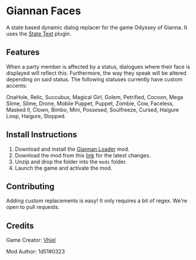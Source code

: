 # Giannan Faces
A state based dynamic dialog replacer for the game Odyssey of Gianna. It uses the [State Text](https://github.com/1d51/state-text) plugin.

## Features

When a party member is affected by a status, dialogues where their face is displayed will reflect this. Furthermore, the way they speak will be altered depending on said status. The following statuses currently have custom accents:

OnaHole, Relic, Succubus, Magical Girl, Golem, Petrified, Cocoon, Mega Slime, Slime, Drone, Mobile Puppet, Puppet, Zombie, Cow, Faceless, Masked II, Clown, Bimbo, Mini, Possesed, Soulfreeze, Cursed, Haigure Loop, Haigure, Stopped. 

## Install Instructions

1. Download and install the [Giannan Loader](https://github.com/1d51/giannan-loader) mod.
2. Download the mod from this [link](https://github.com/1d51/giannan-faces/archive/refs/heads/main.zip) for the latest changes.
3. Unzip and drop the folder into the `mods` folder.
4. Launch the game and activate the mod.

## Contributing

Adding custom replacements is easy! It only requires a bit of regex. We're open to pull requests.

## Credits

Game Creator: [Vhiel](https://twitter.com/shvhiel)

Mod Author: 1d51#0323
